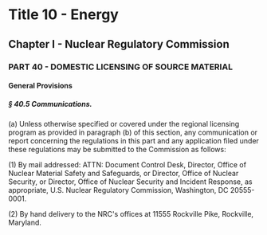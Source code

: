 
# Title 10 - Energy
## Chapter I - Nuclear Regulatory Commission
### PART 40 - DOMESTIC LICENSING OF SOURCE MATERIAL
#### General Provisions
##### § 40.5 Communications.

(a) Unless otherwise specified or covered under the regional licensing program as provided in paragraph (b) of this section, any communication or report concerning the regulations in this part and any application filed under these regulations may be submitted to the Commission as follows:

(1) By mail addressed: ATTN: Document Control Desk, Director, Office of Nuclear Material Safety and Safeguards, or Director, Office of Nuclear Security, or Director, Office of Nuclear Security and Incident Response, as appropriate, U.S. Nuclear Regulatory Commission, Washington, DC 20555-0001.

(2) By hand delivery to the NRC's offices at 11555 Rockville Pike, Rockville, Maryland.

